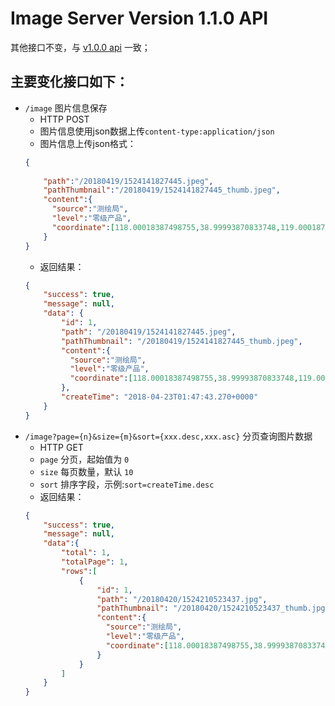 # Image Server Version 1.1.0 API

其他接口不变，与 [v1.0.0 api](./api-v1.0.0.md) 一致；

## 主要变化接口如下：

- `/image` 图片信息保存
    - HTTP POST
    - 图片信息使用json数据上传`content-type:application/json`
    - 图片信息上传json格式：
    ```json
    {
        
        "path":"/20180419/1524141827445.jpeg",
        "pathThumbnail":"/20180419/1524141827445_thumb.jpeg",
        "content":{
          "source":"测绘局",
          "level":"零级产品",
          "coordinate":[118.00018387498755,38.99993870833748,119.00018796109839,39.999942794448316]
        }        
    }
    ```
    - 返回结果：
    ```json
    {
        "success": true,
        "message": null,
        "data": {
            "id": 1,
            "path": "/20180419/1524141827445.jpeg",
            "pathThumbnail": "/20180419/1524141827445_thumb.jpeg",
            "content":{
              "source":"测绘局",
              "level":"零级产品",
              "coordinate":[118.00018387498755,38.99993870833748,119.00018796109839,39.999942794448316]
            },
            "createTime": "2018-04-23T01:47:43.270+0000"
        }
    }
    ```
- `/image?page={n}&size={m}&sort={xxx.desc,xxx.asc}` 分页查询图片数据
    - HTTP GET    
    - `page` 分页，起始值为 `0`
    - `size` 每页数量，默认 `10`
    - `sort` 排序字段，示例:`sort=createTime.desc`
    - 返回结果：
    ```json
    {
        "success": true,
        "message": null,
        "data":{
            "total": 1,
            "totalPage": 1,
            "rows":[
                {
                    "id": 1,
                    "path": "/20180420/1524210523437.jpg",
                    "pathThumbnail": "/20180420/1524210523437_thumb.jpg",
                    "content":{
                      "source":"测绘局",
                      "level":"零级产品",
                      "coordinate":[118.00018387498755,38.99993870833748,119.00018796109839,39.999942794448316]
                    }    
                }              
            ]
        }
    }
    
    ```